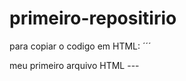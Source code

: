 # primeiro-repositirio

para copiar o codigo em HTML:
´´´
<html>
  <hl> meu primeiro arquivo HTML </hl>
  </html>
  ---
